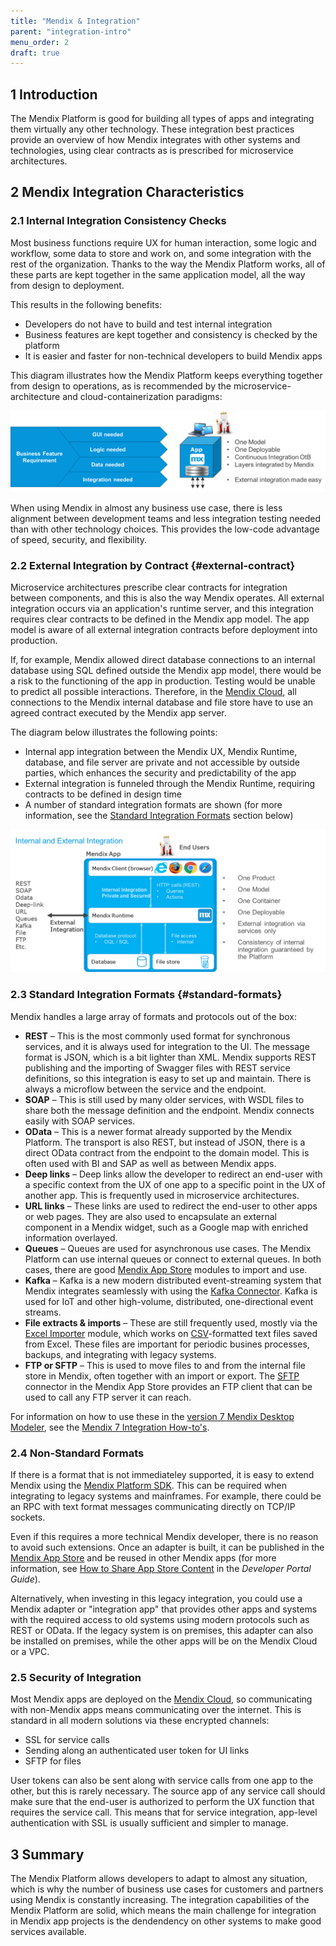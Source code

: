 ```yaml
---
title: "Mendix & Integration"
parent: "integration-intro"
menu_order: 2
draft: true
---
```


## 1 Introduction

The Mendix Platform is good for building all types of apps and integrating them virtually any other technology. These integration best practices provide an overview of how Mendix integrates with other systems and technologies, using clear contracts as is prescribed for microservice architectures.

## 2 Mendix Integration Characteristics

### 2.1 Internal Integration Consistency Checks

Most business functions require UX for human interaction, some logic and workflow, some data to store and work on, and some integration with the rest of the organization. Thanks to the way the Mendix Platform works, all of these parts are kept together in the same application model, all the way from design to deployment. 

This results in the following benefits:

* Developers do not have to build and test internal integration
* Business features are kept together and consistency is checked by the platform
* It is easier and faster for non-technical developers to build Mendix apps

This diagram illustrates how the Mendix Platform keeps everything together from design to operations, as is recommended by the microservice-architecture and cloud-containerization paradigms:

![](attachments/mendix-integration/feature-requirements.png)

When using Mendix in almost any business use case, there is less alignment between development teams and less integration testing needed than with other technology choices. This provides the low-code advantage of speed, security, and flexibility.

### 2.2 External Integration by Contract {#external-contract}

Microservice architectures prescribe clear contracts for integration between components, and this is also the way Mendix operates. All external integration occurs via an application's runtime server, and this integration requires clear contracts to be defined in the Mendix app model. The app model is aware of all external integration contracts before deployment into production.

If, for example, Mendix allowed direct database connections to an internal database using SQL defined outside the Mendix app model, there would be a risk to the functioning of the app in production. Testing would be unable to predict all possible interactions. Therefore, in the [Mendix Cloud](/developerportal/deploy/mendix-cloud-deploy), all connections to the Mendix internal database and file store have to use an agreed contract executed by the Mendix app server.

The diagram below illustrates the following points:

* Internal app integration between the Mendix UX, Mendix Runtime, database, and file server are private and not accessible by outside parties, which enhances the security and predictability of the app
* External integration is funneled through the Mendix Runtime, requiring contracts to be defined in design time
* A number of standard integration formats are shown (for more information, see the [Standard Integration Formats](#standard-formats) section below)

![](attachments/mendix-integration/runtime.png)

### 2.3 Standard Integration Formats {#standard-formats}

Mendix handles a large array of formats and protocols out of the box:

* **REST** – This is the most commonly used format for synchronous services, and it is always used for integration to the UI. The message format is JSON, which is a bit lighter than XML. Mendix supports REST publishing and the importing of Swagger files with REST service definitions, so this integration is easy to set up and maintain. There is always a microflow between the service and the endpoint.
* **SOAP** – This is still used by many older services, with WSDL files to share both the message definition and the endpoint. Mendix connects easily with SOAP services. 
* **OData** – This is a newer format already supported by the Mendix Platform. The transport is also REST, but instead of JSON, there is a direct OData contract from the endpoint to the domain model. This is often used with BI and SAP as well as between Mendix apps.
* **Deep links** – Deep links allow the developer to redirect an end-user with a specific context from the UX of one app to a specific point in the UX of another app. This is frequently used in microservice architectures.
* **URL links** – These links are used to redirect the end-user to other apps or web pages. They are also used to encapsulate an external component in a Mendix widget, such as a Google map with enriched information overlayed.
* **Queues** – Queues are used for asynchronous use cases. The Mendix Platform can use internal queues or connect to external queues. In both cases, there are good [Mendix App Store](https://appstore.home.mendix.com/index3.html) modules to import and use.
* **Kafka** – Kafka is a new modern distributed event-streaming system that Mendix integrates seamlessly with using the [Kafka Connector](https://appstore.home.mendix.com/link/app/67994/). Kafka is used for IoT and other high-volume, distributed, one-directional event streams.
* **File extracts & imports** – These are still frequently used, mostly via the [Excel Importer](https://appstore.home.mendix.com/link/app/72/) module, which works on [CSV](csv)-formatted text files saved from Excel. These files are important for periodic busines processes, backups, and integrating with legacy systems.
* **FTP or SFTP** – This is used to move files to and from the internal file store in Mendix, often together with an import or export. The [SFTP](https://appstore.home.mendix.com/link/app/107256/) connector in the Mendix App Store provides an FTP client that can be used to call any FTP server it can reach.

For information on how to use these in the [version 7 Mendix Desktop Modeler](https://docs.mendix.com/releasenotes/studio-pro/7), see the [Mendix 7 Integration How-to's](/howto7/integration/).

### 2.4 Non-Standard Formats

If there is a format that is not immediateley supported, it is easy to extend Mendix using the [Mendix Platform SDK](/apidocs-mxsdk/mxsdk/). This can be required when integrating to legacy systems and mainframes. For example, there could be an RPC with text format messages communicating directly on TCP/IP sockets. 

Even if this requires a more technical Mendix developer, there is no reason to avoid such extensions. Once an adapter is built, it can be published in the [Mendix App Store](https://appstore.home.mendix.com/index3.html) and be reused in other Mendix apps (for more information, see [How to Share App Store Content](/developerportal/app-store/share-app-store-content) in the *Developer Portal Guide*).

Alternatively, when investing in this legacy integration, you could use a Mendix adapter or "integration app" that provides other apps and systems with the required access to old systems using modern protocols such as REST or OData. If the legacy system is on premises, this adapter can also be installed on premises, while the other apps will be on the Mendix Cloud or a VPC.

### 2.5 Security of Integration

Most Mendix apps are deployed on the [Mendix Cloud](/developerportal/deploy/mendix-cloud-deploy), so communicating with non-Mendix apps means communicating over the internet. This is standard in all modern solutions via these encrypted channels:

* SSL for service calls
* Sending along an authenticated user token for UI links
* SFTP for files

User tokens can also be sent along with service calls from one app to the other, but this is rarely necessary. The source app of any service call should make sure that the end-user is authorized to perform the UX function that requires the service call. This means that for service integration, app-level authentication with SSL is usually sufficient and simpler to manage. 

## 3 Summary

The Mendix Platform allows developers to adapt to almost any situation, which is why the number of business use cases for customers and partners using Mendix is constantly increasing. The integration capabilities of the Mendix Platform are solid, which means the main challenge for integration in Mendix app projects is the dendendency on other systems to make good services available.
